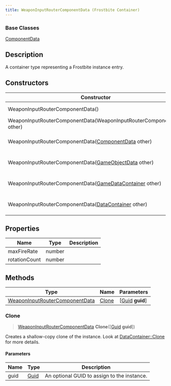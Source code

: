 ```yaml
---
title: WeaponInputRouterComponentData (Frostbite Container)
---
```

### Base Classes

[ComponentData](ComponentData)

## Description

A container type representing a Frostbite instance entry.

## Constructors

| Constructor                                                                               | Description                                                                                                                                         |
| ----------------------------------------------------------------------------------------- | --------------------------------------------------------------------------------------------------------------------------------------------------- |
| WeaponInputRouterComponentData()                                                          | Create a new instance of this container type.                                                                                                       |
| WeaponInputRouterComponentData(WeaponInputRouterComponentData other)                      | Create a reference copy of an instance of the same type.                                                                                            |
| WeaponInputRouterComponentData([ComponentData](ComponentData) other)                      | Upcast an instance of type [ComponentData](ComponentData) to [WeaponInputRouterComponentData](WeaponInputRouterComponentData).                      |
| WeaponInputRouterComponentData([GameObjectData](GameObjectData) other)                    | Upcast an instance of type [GameObjectData](GameObjectData) to [WeaponInputRouterComponentData](WeaponInputRouterComponentData).                    |
| WeaponInputRouterComponentData([GameDataContainer](GameDataContainer) other)              | Upcast an instance of type [GameDataContainer](GameDataContainer) to [WeaponInputRouterComponentData](WeaponInputRouterComponentData).              |
| WeaponInputRouterComponentData([DataContainer](/vext/ref/cls/shr/datacontainer) other) | Upcast an instance of type [DataContainer](/vext/ref/cls/shr/datacontainer) to [WeaponInputRouterComponentData](WeaponInputRouterComponentData). |

## Properties

| Name          | Type   | Description |
| ------------- | ------ | ----------- |
| maxFireRate   | number |             |
| rotationCount | number |             |

## Methods

| Type                                                             | Name            | Parameters                                     |
| ---------------------------------------------------------------- | --------------- | ---------------------------------------------- |
| [WeaponInputRouterComponentData](WeaponInputRouterComponentData) | [Clone](#clone) | \[[Guid](/vext/ref/cls/shr/guid) **guid**\] |

### Clone

> [WeaponInputRouterComponentData](WeaponInputRouterComponentData) **Clone**(\[[Guid](/vext/ref/cls/shr/guid) **guid**\])

Creates a shallow-copy clone of the instance. Look at [DataContainer::Clone](/vext/ref/cls/shr/datacontainer#clone) for more details.

#### Parameters

| Name | Type         | Description                                 |
| ---- | ------------ | ------------------------------------------- |
| guid | [Guid](Guid) | An optional GUID to assign to the instance. |
